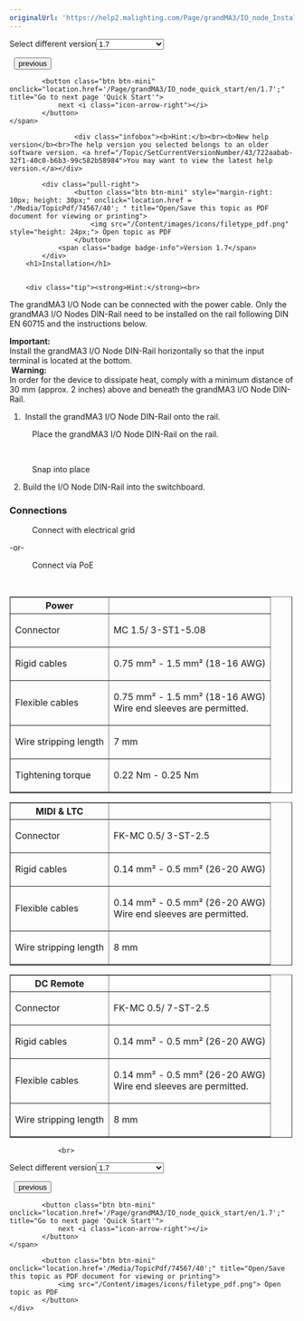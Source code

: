 ```yaml
---
originalUrl: 'https://help2.malighting.com/Page/grandMA3/IO_node_Installation/en/1.7'
---
```


<div class="topic-navigation">

<div class="pull-right">
	<span class="pull-left">


<div class="pull-left">
<form action="/Topic/SetCurrentVersionNumber" class="form-inline" id="frmTagSelector" method="post">	<span class="form-mini">
		<div class="input-prepend"><span class="add-on">Select different version</span><select autocomplete="off" id="versionNumberId" name="versionNumberId" onchange="$(this).closest('#frmTagSelector').submit();" style="width: 120px;"><option value="">- latest -</option>
<option value="10">1.0</option>
<option value="32">1.1</option>
<option value="35">1.2</option>
<option value="36">1.3</option>
<option value="37">1.4</option>
<option value="38">1.5</option>
<option value="39">1.6</option>
<option selected="selected" value="40">1.7</option>
<option value="42">1.8</option>
<option value="43">1.9</option>
</select></div>
		<input data-val="true" data-val-number="The field Int32 must be a number." data-val-required="The Int32 field is required." id="ProductId" name="ProductId" type="hidden" value="40">
		<input id="CurrentGuid" name="CurrentGuid" type="hidden" value="722aabab-32f1-40c0-b6b3-99c582b58984">
	</span>
</form></div>&nbsp;	</span>
	<span class="pull-right" style="white-space: nowrap;">
			<button class="btn btn-mini" onclick="location.href='/Page/grandMA3/grandMA3_I_O_node/en/1.7'; " title="Go to previous page 'Limitations'">
				<i class="icon-arrow-left"></i> previous
			</button>

			<button class="btn btn-mini" onclick="location.href='/Page/grandMA3/IO_node_quick_start/en/1.7';" title="Go to next page 'Quick Start'">
				next <i class="icon-arrow-right"></i> 
			</button>
	</span>
</div>
<div class="clear-fix" style="margin-bottom: 10px"></div>
</div>

					<div class="infobox"><b>Hint:</b><br><b>New help version</b><br>The help version you selected belongs to an older software version. <a href="/Topic/SetCurrentVersionNumber/43/722aabab-32f1-40c0-b6b3-99c582b58984">You may want to view the latest help version.</a></div>

			<div class="pull-right">
					<button class="btn btn-mini" style="margin-right: 10px; height: 30px;" onclick="location.href = '/Media/TopicPdf/74567/40'; " title="Open/Save this topic as PDF document for viewing or printing">
						<img src="/Content/images/icons/filetype_pdf.png" style="height: 24px;"> Open topic as PDF
					</button>
				<span class="badge badge-info">Version 1.7</span>
			</div>
		<h1>Installation</h1>


		<div class="tip"><strong>Hint:</strong><br>
The grandMA3 I/O Node can be connected with the power cable. Only the grandMA3 I/O Nodes DIN-Rail need to be installed on the rail following DIN EN 60715 and the instructions below.</div>

<div class="important"><strong>Important:</strong><br>
Install the grandMA3 I/O Node DIN-Rail horizontally so that the input terminal is located at the bottom.&nbsp;</div>

<div class="warning"><strong>&nbsp;Warning:</strong><br>
In order for the device to dissipate heat, comply with a minimum distance of 30 mm (approx. 2 inches) above and beneath the grandMA3 I/O Node DIN-Rail.&nbsp;</div>

<div style="page-break-after: always" class="ck_pagebreak"><span style="display:none">&nbsp;</span></div>

<ol>
	<li>&nbsp;Install the grandMA3 I/O Node DIN-Rail onto the rail.</li>
</ol>

<figure class="caption"><img alt="" src="/Media/Image/img_install_on_rail_1_1.png">
<figcaption>Place the grandMA3 I/O Node DIN-Rail on the rail.&nbsp;</figcaption>
</figure>

<p>&nbsp;</p>

<figure class="caption"><img alt="" src="/Media/Image/img_install_on_rail_2_1.png">
<figcaption>Snap into place</figcaption>
</figure>

<ol start="2">
	<li>Build the I/O Node DIN-Rail into the switchboard.</li>
</ol>

<div style="page-break-after: always" class="ck_pagebreak"><span style="display:none">&nbsp;</span></div>

<a name="toc_header_anchor_1" id="toc_header_anchor_1" class="topic-toc-item"></a><h3>Connections</h3>

<figure class="caption"><img alt="" src="/Media/Image/img_GM3_IO-Node-DIN-Rail_connections_Power.png">
<figcaption>Connect with electrical grid</figcaption>
</figure>

<p>-or-&nbsp;</p>

<figure class="caption"><img alt="" src="/Media/Image/img_GM3_IO-Node-DIN-Rail_connections_PoE.png">
<figcaption>Connect via PoE</figcaption>
</figure>

<p>&nbsp;</p>

<table border="1" cellpadding="1" cellspacing="1" style="width:500px">
	<thead>
		<tr>
			<th scope="col">Power</th>
			<th scope="col">&nbsp;</th>
		</tr>
	</thead>
	<tbody>
		<tr>
			<td>
			<p>Connector</p>
			</td>
			<td>
			<p>MC 1.5/ 3-ST1-5.08</p>
			</td>
		</tr>
		<tr>
			<td>
			<p>Rigid cables</p>
			</td>
			<td>
			<p>0.75 mm² - 1.5 mm² (18-16 AWG)</p>
			</td>
		</tr>
		<tr>
			<td>
			<p>Flexible cables</p>
			</td>
			<td>
			<p>0.75 mm² - 1.5 mm² (18-16 AWG)<br>
			Wire end sleeves are permitted.</p>
			</td>
		</tr>
		<tr>
			<td>
			<p>Wire stripping length</p>
			</td>
			<td>
			<p>7 mm&nbsp;</p>
			</td>
		</tr>
		<tr>
			<td>
			<p>Tightening torque</p>
			</td>
			<td>
			<p>0.22 Nm - 0.25 Nm</p>
			</td>
		</tr>
	</tbody>
</table>

<table border="1" cellpadding="1" cellspacing="1" style="width:500px">
	<thead>
		<tr>
			<th scope="col">MIDI &amp; LTC</th>
			<th scope="col">&nbsp;</th>
		</tr>
	</thead>
	<tbody>
		<tr>
			<td>
			<p>Connector</p>
			</td>
			<td>
			<p>FK-MC 0.5/ 3-ST-2.5</p>
			</td>
		</tr>
		<tr>
			<td>
			<p>Rigid cables</p>
			</td>
			<td>
			<p>0.14 mm² - 0.5 mm² (26-20 AWG)</p>
			</td>
		</tr>
		<tr>
			<td>
			<p>Flexible cables</p>
			</td>
			<td>
			<p>0.14 mm² - 0.5 mm² (26-20 AWG)<br>
			Wire end sleeves are permitted.&nbsp;</p>
			</td>
		</tr>
		<tr>
			<td>
			<p>Wire stripping length</p>
			</td>
			<td>
			<p>8 mm</p>
			</td>
		</tr>
	</tbody>
</table>

<table border="1" cellpadding="1" cellspacing="1" style="width:500px">
	<thead>
		<tr>
			<th scope="col">DC Remote</th>
			<th scope="col">&nbsp;</th>
		</tr>
	</thead>
	<tbody>
		<tr>
			<td>
			<p>Connector</p>
			</td>
			<td>
			<p>FK-MC 0.5/ 7-ST-2.5</p>
			</td>
		</tr>
		<tr>
			<td>
			<p>Rigid cables</p>
			</td>
			<td>
			<p>0.14 mm² - 0.5 mm² (26-20 AWG)</p>
			</td>
		</tr>
		<tr>
			<td>
			<p>Flexible cables</p>
			</td>
			<td>
			<p>0.14 mm² - 0.5 mm² (26-20 AWG)<br>
			Wire end sleeves are permitted.&nbsp;</p>
			</td>
		</tr>
		<tr>
			<td>
			<p>Wire stripping length</p>
			</td>
			<td>
			<p>8 mm</p>
			</td>
		</tr>
	</tbody>
</table>


				<br>
<div class="topic-navigation">

<div class="pull-right">
	<span class="pull-left">


<div class="pull-left">
<form action="/Topic/SetCurrentVersionNumber" class="form-inline" id="frmTagSelector" method="post">	<span class="form-mini">
		<div class="input-prepend"><span class="add-on">Select different version</span><select autocomplete="off" id="versionNumberId" name="versionNumberId" onchange="$(this).closest('#frmTagSelector').submit();" style="width: 120px;"><option value="">- latest -</option>
<option value="10">1.0</option>
<option value="32">1.1</option>
<option value="35">1.2</option>
<option value="36">1.3</option>
<option value="37">1.4</option>
<option value="38">1.5</option>
<option value="39">1.6</option>
<option selected="selected" value="40">1.7</option>
<option value="42">1.8</option>
<option value="43">1.9</option>
</select></div>
		<input data-val="true" data-val-number="The field Int32 must be a number." data-val-required="The Int32 field is required." id="ProductId" name="ProductId" type="hidden" value="40">
		<input id="CurrentGuid" name="CurrentGuid" type="hidden" value="722aabab-32f1-40c0-b6b3-99c582b58984">
	</span>
</form></div>&nbsp;	</span>
	<span class="pull-right" style="white-space: nowrap;">
			<button class="btn btn-mini" onclick="location.href='/Page/grandMA3/grandMA3_I_O_node/en/1.7'; " title="Go to previous page 'Limitations'">
				<i class="icon-arrow-left"></i> previous
			</button>

			<button class="btn btn-mini" onclick="location.href='/Page/grandMA3/IO_node_quick_start/en/1.7';" title="Go to next page 'Quick Start'">
				next <i class="icon-arrow-right"></i> 
			</button>
	</span>
</div>
	<div class="clear-fix"></div>
	<div class="pull-right">
	
			<button class="btn btn-mini" onclick="location.href='/Media/TopicPdf/74567/40';" title="Open/Save this topic as PDF document for viewing or printing">
				<img src="/Content/images/icons/filetype_pdf.png"> Open topic as PDF
			</button>
	</div>
<div class="clear-fix" style="margin-bottom: 10px"></div>
</div>

	
